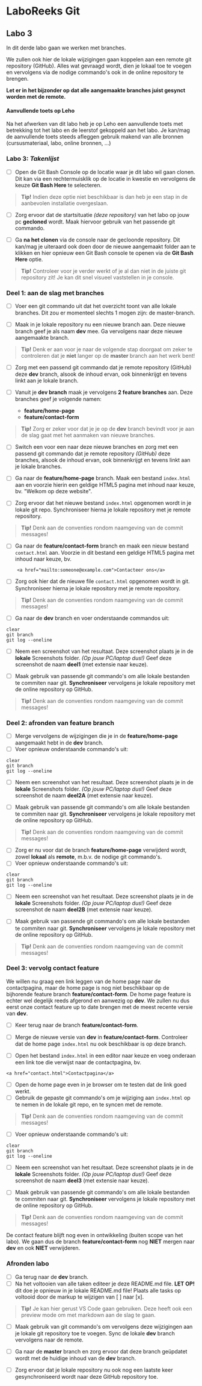 # LaboReeks Git
## **Labo 3**

In dit derde labo gaan we werken met branches.

We zullen ook hier de lokale wijzigingen gaan koppelen aan een remote git repository (GitHub). 
Alles wat gevraagd wordt, dien je lokaal toe te voegen en vervolgens via de nodige commando's ook in de online repository te brengen.

**Let er in het bijzonder op dat alle aangemaakte branches juist gesynct worden met de remote.**

#### **Aanvullende toets op Leho**
Na het afwerken van dit labo heb je op Leho een aanvullende toets met betrekking tot het labo en de leerstof gekoppeld aan het labo.
Je kan/mag de aanvullende toets steeds afleggen gebruik makend van alle bronnen (cursusmateriaal, labo, online bronnen, ...)

### **Labo 3:** *Takenlijst*
- [ ] Open de Git Bash Console op de locatie waar je dit labo wil gaan clonen. Dit kan via een rechtermuisklik op de locatie in kwestie en vervolgens de keuze **Git Bash Here** te selecteren.
>**Tip!** Indien deze optie niet beschikbaar is dan heb je een stap in de aanbevolen installatie overgeslaan.

- [ ] Zorg ervoor dat de startsituatie *(deze repository)* van het labo op jouw pc **gecloned** wordt. Maak hiervoor gebruik van het passende git commando. 

- [ ]  Ga **na het clonen** via de console naar de gecloonde repository. Dit kan/mag je uiteraard ook doen door de nieuwe aangemaakt folder aan te klikken en hier opnieuw een Git Bash console te openen via de **Git Bash Here** optie.
>**Tip!** Controleer voor je verder werkt of je al dan niet in de juiste git repository zit! Je kan dit snel visueel vaststellen in je console.

### Deel 1: aan de slag met **branches**

- [ ] Voer een git commando uit dat het overzicht toont van alle lokale branches.
      Dit zou er momenteel slechts 1 mogen zijn: de master-branch.

- [ ] Maak in je lokale repository nu een nieuwe branch aan.
      Deze nieuwe branch geef je als naam **dev** mee. Ga vervolgens naar deze nieuwe aangemaakte branch. 
>**Tip!** Denk er aan voor je naar de volgende stap doorgaat om zeker te controleren dat je **niet** langer op de **master** branch aan het werk bent!

- [ ] Zorg met een passend git commando dat je remote repository (GitHub) deze **dev** branch, alsook de inhoud ervan, ook binnenkrijgt en tevens linkt aan je lokale branch. 

- [ ] Vanuit je **dev branch** maak je vervolgens **2 feature branches** aan. Deze branches geef je volgende namen:
    -  **feature/home-page**
    -  **feature/contact-form**
>**Tip!** Zorg er zeker voor dat je je op de **dev** branch bevindt voor je aan de slag gaat met het aanmaken van nieuwe branches.

- [ ] Switch een voor een naar deze nieuwe branches en zorg met een passend git commando dat je remote repository *(GitHub)* deze branches, alsook de inhoud ervan, ook binnenkrijgt en tevens linkt aan je lokale branches. 

- [ ] Ga naar de **feature/home-page** branch.
      Maak een bestand `index.html` aan en voorzie hierin een geldige HTML5 pagina met inhoud naar keuze, bv. "Welkom op deze website".

- [ ] Zorg ervoor dat het nieuwe bestand `index.html` opgenomen wordt in je lokale git repo.
      Synchroniseer hierna je lokale repository met je remote repository.
>**Tip!** Denk aan de conventies rondom naamgeving van de commit messages!

- [ ] Ga naar de **feature/contact-form** branch en maak een nieuw bestand `contact.html` aan.
      Voorzie in dit bestand een geldige HTML5 pagina met inhoud naar keuze, bv. 

```
    <a href="mailto:someone@example.com">Contacteer ons</a>
```

- [ ] Zorg ook hier dat de nieuwe file `contact.html` opgenomen wordt in git.
      Synchroniseer hierna je lokale repository met je remote repository.
>**Tip!** Denk aan de conventies rondom naamgeving van de commit messages!

- [ ] Ga naar de **dev** branch en voer onderstaande commandos uit:
```
clear
git branch
git log --oneline
```

- [ ] Neem een screenshot van het resultaat. Deze screenshot plaats je in de **lokale** Screenshots folder. *(Op jouw PC/laptop dus!)* Geef deze screenshot de naam **deel1** (met extensie naar keuze).

- [ ] Maak gebruik van passende git commando's om alle lokale bestanden te commiten naar git. **Synchroniseer** vervolgens je lokale repository met de online repository op GitHub.
>**Tip!** Denk aan de conventies rondom naamgeving van de commit messages!

### Deel 2: afronden van feature branch

- [ ] Merge vervolgens de wijzigingen die je in de **feature/home-page** aangemaakt hebt in de **dev** branch.
- [ ] Voer opnieuw onderstaande commando's uit:
```
clear
git branch
git log --oneline
```

- [ ] Neem een screenshot van het resultaat. Deze screenshot plaats je in de **lokale** Screenshots folder. *(Op jouw PC/laptop dus!)* Geef deze screenshot de naam **deel2A** (met extensie naar keuze).

- [ ] Maak gebruik van passende git commando's om alle lokale bestanden te commiten naar git. **Synchroniseer** vervolgens je lokale repository met de online repository op GitHub.
>**Tip!** Denk aan de conventies rondom naamgeving van de commit messages!

- [ ] Zorg er nu voor dat de branch **feature/home-page** verwijderd wordt, zowel **lokaal** als **remote**, m.b.v. de nodige git commando's.
- [ ] Voer opnieuw onderstaande commando's uit:
```
clear
git branch
git log --oneline
```

- [ ] Neem een screenshot van het resultaat. Deze screenshot plaats je in de **lokale** Screenshots folder. *(Op jouw PC/laptop dus!)* Geef deze screenshot de naam **deel2B** (met extensie naar keuze).

- [ ] Maak gebruik van passende git commando's om alle lokale bestanden te commiten naar git. **Synchroniseer** vervolgens je lokale repository met de online repository op GitHub.
>**Tip!** Denk aan de conventies rondom naamgeving van de commit messages!

### Deel 3: vervolg contact feature

We willen nu graag een link leggen van de home page naar de contactpagina,
maar de home page is nog niet beschikbaar op de bijhorende feature branch **feature/contact-form**.
De home page feature is echter wel degelijk reeds afgerond en aanwezig op **dev**.
We zullen nu dus eerst onze contact feature up to date brengen met de meest recente versie van **dev**.

- [ ] Keer terug naar de branch **feature/contact-form**.
- [ ] Merge de nieuwe versie van **dev** in **feature/contact-form**.
      Controleer dat de home page `index.html` nu ook beschikbaar is op deze branch.

- [ ] Open het bestand `index.html` in een editor naar keuze en voeg onderaan een link toe die verwijst naar de contactpagina, bv.
```
<a href="contact.html">Contactpagina</a>
```
- [ ] Open de home page even in je browser om te testen dat de link goed werkt.
- [ ] Gebruik de gepaste git commando's om je wijziging aan `index.html` op te nemen in de lokale git repo, en te syncen met de remote.
>**Tip!** Denk aan de conventies rondom naamgeving van de commit messages!

- [ ] Voer opnieuw onderstaande commando's uit:
```
clear
git branch
git log --oneline
```

- [ ] Neem een screenshot van het resultaat. Deze screenshot plaats je in de **lokale** Screenshots folder. *(Op jouw PC/laptop dus!)* Geef deze screenshot de naam **deel3** (met extensie naar keuze).

- [ ] Maak gebruik van passende git commando's om alle lokale bestanden te commiten naar git. **Synchroniseer** vervolgens je lokale repository met de online repository op GitHub.
>**Tip!** Denk aan de conventies rondom naamgeving van de commit messages!

De contact feature blijft nog even in ontwikkeling (buiten scope van het labo).
We gaan dus de branch **feature/contact-form** nog **NIET** mergen naar **dev** en ook **NIET** verwijderen.

### Afronden labo

- [ ] Ga terug naar de **dev** branch.
- [ ] Na het voltooien van alle taken editeer je deze README.md file.
      **LET OP!** dit doe je opnieuw in je lokale README.md file!
      Plaats alle tasks op voltooid door de markup te wijzigen van [ ] naar [x].
>**Tip!** Je kan hier gerust VS Code gaan gebruiken. Deze heeft ook een preview mode om met markdown aan de slag te gaan.

- [ ] Maak gebruik van git commando's om vervolgens deze wijzigingen aan je lokale git repository toe te voegen.
      Sync de lokale **dev** branch vervolgens naar de remote.

- [ ] Ga naar de **master** branch en zorg ervoor dat deze branch geüpdatet wordt met de huidige inhoud van de **dev** branch.

- [ ] Zorg ervoor dat je lokale repository nu ook nog een laatste keer gesynchroniseerd wordt naar deze GitHub repository toe.